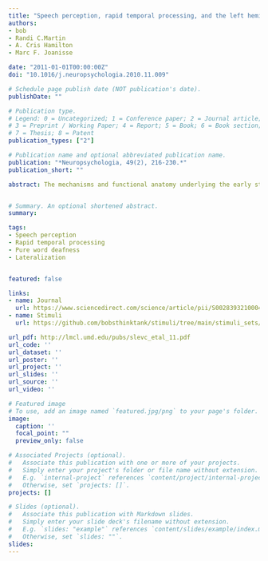 ```yaml
---
title: "Speech perception, rapid temporal processing, and the left hemisphere: A case study of unilateral pure word deafness"
authors:
- bob
- Randi C.Martin
- A. Cris Hamilton 
- Marc F. Joanisse

date: "2011-01-01T00:00:00Z"
doi: "10.1016/j.neuropsychologia.2010.11.009"

# Schedule page publish date (NOT publication's date).
publishDate: ""

# Publication type.
# Legend: 0 = Uncategorized; 1 = Conference paper; 2 = Journal article;
# 3 = Preprint / Working Paper; 4 = Report; 5 = Book; 6 = Book section;
# 7 = Thesis; 8 = Patent
publication_types: ["2"]

# Publication name and optional abbreviated publication name.
publication: "*Neuropsychologia, 49(2), 216-230.*"
publication_short: ""

abstract: The mechanisms and functional anatomy underlying the early stages of speech perception are still not well understood. One way to investigate the cognitive and neural underpinnings of speech perception is by investigating patients with speech perception deficits but with preserved ability in other domains of language. One such case is reported here<b>:</b> patient NL shows highly impaired speech perception despite normal hearing ability and preserved semantic knowledge, speaking, and reading ability, and is thus classified as a case of pure word deafness (PWD). NL has a left temporoparietal lesion without right hemisphere damage and DTI imaging suggests that he has preserved cross-hemispheric connectivity, arguing against an account of PWD as a disconnection of left lateralized language areas from auditory input. Two experiments investigated whether NL's speech perception deficit could instead result from an underlying problem with rapid temporal processing. Experiment 1 showed that NL has particular difficulty discriminating sounds that differ in terms of rapid temporal changes, be they speech or non-speech sounds. Experiment 2 employed an intensive training program designed to improve rapid temporal processing in language impaired children (Fast ForWord; Scientific Learning Corporation, Oakland, CA) and found that NL was able to improve his ability to discriminate rapid temporal differences in non-speech sounds, but not in speech sounds. Overall, these data suggest that patients with unilateral PWD may, in fact, have a deficit in (left lateralized) temporal processing ability, however they also show that a rapid temporal processing deficit is, by itself, unable to account for this patient's speech perception deficit.


# Summary. An optional shortened abstract.
summary:

tags:
- Speech perception
- Rapid temporal processing 
- Pure word deafness 
- Lateralization


featured: false

links:
- name: Journal
  url: https://www.sciencedirect.com/science/article/pii/S002839321000477X?via%3Dihub
- name: Stimuli
  url: https://github.com/bobsthinktank/stimuli/tree/main/stimuli_sets/slevc_etal_2011_stimuli

url_pdf: http://lmcl.umd.edu/pubs/slevc_etal_11.pdf
url_code: ''
url_dataset: ''
url_poster: ''
url_project: ''
url_slides: ''
url_source: ''
url_video: ''

# Featured image
# To use, add an image named `featured.jpg/png` to your page's folder. 
image:
  caption: ''
  focal_point: ""
  preview_only: false

# Associated Projects (optional).
#   Associate this publication with one or more of your projects.
#   Simply enter your project's folder or file name without extension.
#   E.g. `internal-project` references `content/project/internal-project/index.md`.
#   Otherwise, set `projects: []`.
projects: []

# Slides (optional).
#   Associate this publication with Markdown slides.
#   Simply enter your slide deck's filename without extension.
#   E.g. `slides: "example"` references `content/slides/example/index.md`.
#   Otherwise, set `slides: ""`.
slides:
---
```


